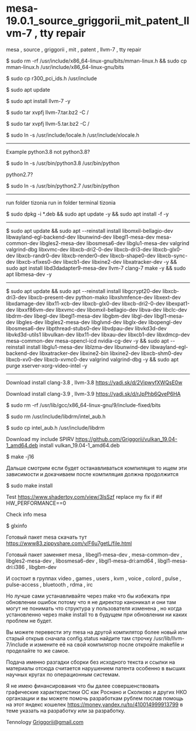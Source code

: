# mesa-19.0.1_source_griggorii_mit_patent_llvm-7 , tty repair
mesa , source , griggorii , mit , patent , llvm-7 , tty repair

$ sudo rm -rf /usr/include/x86_64-linux-gnu/bits/mman-linux.h && sudo cp mman-linux.h /usr/include/x86_64-linux-gnu/bits

$ sudo cp r300_pci_ids.h /usr/include

$ sudo apt update

$ sudo apt install llvm-7 -y

$ sudo tar xvpfj llvm-7.tar.bz2 -C /

$ sudo tar xvpfj llvm-5.tar.bz2 -C /

$ sudo ln -s /usr/include/locale.h /usr/include/xlocale.h

----------------------------------------------------------------------------
Example python3.8 not python3.8? 

$ sudo ln -s /usr/bin/python3.8 /usr/bin/python

python2.7?

$ sudo ln -s /usr/bin/python2.7 /usr/bin/python

----------------------------------------------------------------------------

run folder tizonia run in folder terminal tizonia

$ sudo dpkg -i *.deb && sudo apt update -y && sudo apt install -f -y 

----------------------------------------------------------------------------

$ sudo apt update && sudo apt --reinstall install libomxil-bellagio-dev libwayland-egl-backend-dev libunwind-dev libegl1-mesa-dev mesa-common-dev libgles2-mesa-dev libosmesa6-dev libglu1-mesa-dev valgrind valgrind-dbg libxvmc-dev libxcb-dri2-0-dev libxcb-dri3-dev libxcb-glx0-dev libxcb-randr0-dev libxcb-render0-dev libxcb-shape0-dev libxcb-sync-dev libxcb-xfixes0-dev libxcb1-dev libxine2-dev libxatracker-dev -y && sudo apt install libd3dadapter9-mesa-dev llvm-7 clang-7 make -y && sudo apt libmesa-dev -y 

----------------------------------------------------------------------------

$ sudo apt update && sudo apt --reinstall install libgcrypt20-dev libxcb-dri3-dev libxcb-present-dev python-mako libxshmfence-dev libxext-dev libxdamage-dev libx11-xcb-dev libxcb-glx0-dev libxcb-dri2-0-dev libexpat1-dev libxxf86vm-dev libxvmc-dev libomxil-bellagio-dev libva-dev libclc-dev libdrm-dev libegl-dev libegl1-mesa-dev libgbm-dev libgl-dev libgl1-mesa-dev libgles-dev libgles2-mesa-dev libglvnd-dev libglx-dev libopengl-dev libosmesa6-dev libpthread-stubs0-dev libvdpau-dev libvkd3d-dev libvkd3d-utils1 libvulkan-dev libx11-dev libxau-dev libxcb1-dev libxdmcp-dev mesa-common-dev mesa-opencl-icd nvidia-cg-dev -y && sudo apt --reinstall install libglu1-mesa-dev liblzma-dev libunwind-dev libwayland-egl-backend-dev libxatracker-dev libxine2-bin libxine2-dev libxcb-shm0-dev libxcb-xv0-dev libxcb-xvmc0-dev valgrind valgrind-dbg -y && sudo apt purge xserver-xorg-video-intel -y

----------------------------------------------------------------------------

Download install clang-3.8 , llvm-3.8 https://yadi.sk/d/2VipwyfXWQsE0w

Download install clang-3.9 , llvm-3.9 https://yadi.sk/d/rJpPhb6QveP6HA

$ sudo rm -rf /usr/lib/gcc/x86_64-linux-gnu/9/include-fixed/bits

$ sudo rm /usr/include/libdrm/intel_aub.h

$ sudo cp intel_aub.h /usr/include/libdrm

Download my include SPIRV https://github.com/Griggorii/vulkan_19.04-1_amd64.deb install vulkan_19.04-1_amd64.deb

$ make -j16

Дальше смотрим если будет останавливаться компиляция то ищем эти зависимости и докачиваем после компиляция должна продолжится

$ sudo make install

Test https://www.shadertoy.com/view/3lsSzf replace my fix if #if HW_PERFORMANCE==0

Check info mesa

$ glxinfo

Готовый пакет mesa скачать тут https://www83.zippyshare.com/v/F6u7getL/file.html 

Готовый пакет заменяет mesa , libegl1-mesa-dev , mesa-common-dev , libgles2-mesa-dev , libosmesa6-dev , libgl1-mesa-dri:amd64 , libgl1-mesa-dri:i386 , libgbm-dev

И состоит в группах video , games , users , kvm , voice , colord , pulse , pulse-access , bluetooth , rdma , irc

Но лучше сами устанавливайте через make что бы избежать при обновлении ошибок потому что я не директор каноникал и они там могут не понимать что структура у пользователя изменена , но когда установленно через make install то в будущем при обновлении ни каких проблем не будет.

Вы можете перевести эту mesa на другой компилятор более новый или старый открыв сначала config.status найдите там строчку /usr/lib/llvm-7/include и измените её на свой компилятор после откройте makefile и проделайте то же самое.

Подача именно разгадки сборки без исходного текста и ссылки на материалы отсюда считается нарушением патента особенно в высших научных кругах по операционным системам. 

Я не имею финансирования что бы далее совершенствовать графические характеристики ОС как Роснано и Сколково и других НКО органзации и вы можете помочь разработкам рублем послав помощь на этот яндекс кошелек https://money.yandex.ru/to/410014999913799 в теме указать на разработку или за разработку.

Tennology Griggorii@gmail.com
